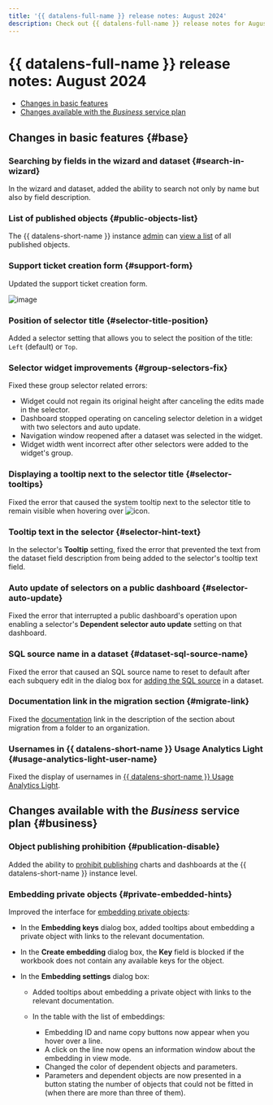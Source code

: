 ```yaml
---
title: '{{ datalens-full-name }} release notes: August 2024'
description: Check out {{ datalens-full-name }} release notes for August 2024.
---
```


# {{ datalens-full-name }} release notes: August 2024


* [Changes in basic features](#base)
* [Changes available with the _Business_ service plan](#business)

## Changes in basic features {#base}



### Searching by fields in the wizard and dataset {#search-in-wizard}

In the wizard and dataset, added the ability to search not only by name but also by field description.


### List of published objects {#public-objects-list}

The {{ datalens-short-name }} instance [admin](../security/roles.md#datalens-admin) can [view a list](../concepts/datalens-public.md#public-objects-list) of all published objects.


### Support ticket creation form {#support-form}

Updated the support ticket creation form.


![image](../../_assets/datalens/release-notes/support-form.png)



### Position of selector title {#selector-title-position}

Added a selector setting that allows you to select the position of the title: `Left` (default) or `Top`.


### **Selector** widget improvements {#group-selectors-fix}

Fixed these group selector related errors:

* Widget could not regain its original height after canceling the edits made in the selector.
* Dashboard stopped operating on canceling selector deletion in a widget with two selectors and auto update.
* Navigation window reopened after a dataset was selected in the widget.
* Widget width went incorrect after other selectors were added to the widget's group.

### Displaying a tooltip next to the selector title {#selector-tooltips}

Fixed the error that caused the system tooltip next to the selector title to remain visible when hovering over ![icon](../../_assets/console-icons/circle-question.svg).

### Tooltip text in the selector {#selector-hint-text}

In the selector's **Tooltip** setting, fixed the error that prevented the text from the dataset field description from being added to the selector's tooltip text field.


### Auto update of selectors on a public dashboard {#selector-auto-update}

Fixed the error that interrupted a public dashboard's operation upon enabling a selector's **Dependent selector auto update** setting on that dashboard.


### SQL source name in a dataset {#dataset-sql-source-name}

Fixed the error that caused an SQL source name to reset to default after each subquery edit in the dialog box for [adding the SQL source](../dataset/create-dataset.md#add-data) in a dataset.



### Documentation link in the migration section {#migrate-link}

Fixed the [documentation](../concepts/organizations.md#migration) link in the description of the section about migration from a folder to an organization.

### Usernames in {{ datalens-short-name }} Usage Analytics Light {#usage-analytics-light-user-name}

Fixed the display of usernames in [{{ datalens-short-name }} Usage Analytics Light](../operations/connection/create-usage-tracking.md#light-dash).

## Changes available with the _Business_ service plan {#business}

### Object publishing prohibition {#publication-disable}

Added the ability to [prohibit publishing](../concepts/datalens-public.md#publication-disable) charts and dashboards at the {{ datalens-short-name }} instance level.

### Embedding private objects {#private-embedded-hints}

Improved the interface for [embedding private objects](../security/private-embedded-objects.md):

* In the **Embedding keys** dialog box, added tooltips about embedding a private object with links to the relevant documentation.
* In the **Create embedding** dialog box, the **Key** field is blocked if the workbook does not contain any available keys for the object.
* In the **Embedding settings** dialog box:

  * Added tooltips about embedding a private object with links to the relevant documentation.
  * In the table with the list of embeddings:

    * Embedding ID and name copy buttons now appear when you hover over a line.
    * A click on the line now opens an information window about the embedding in view mode.
    * Changed the color of dependent objects and parameters.
    * Parameters and dependent objects are now presented in a button stating the number of objects that could not be fitted in (when there are more than three of them).

